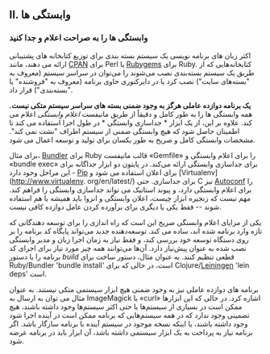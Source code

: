 ## II. وابستگی ها
### وابستگی ها را به صراحت اعلام و جدا کنید

اکثر زبان های برنامه نویسی یک سیستم بسته بندی برای توزیع کتابخانه های پشتیبانی ارائه می دهند، مانند [CPAN](http://www.cpan.org/) برای Perl یا [Rubygems](http://rubygems.org/) برای Ruby. کتابخانه‌هایی که از طریق یک سیستم بسته‌بندی نصب می‌شوند را می‌توان در سراسر سیستم (معروف به "بسته‌های سایت") نصب کرد یا در دایرکتوری حاوی برنامه (معروف به "فروشنده" یا "بسته‌بندی") قرار داد.

**یک برنامه دوازده عاملی هرگز به وجود ضمنی بسته های سراسر سیستم متکی نیست.** همه وابستگی ها را به طور کامل و دقیقاً از طریق مانیفست *اعلام وابستگی* اعلام می کند. علاوه بر این، از یک ابزار * جداسازی وابستگی * در طول اجرا استفاده می کند تا اطمینان حاصل شود که هیچ وابستگی ضمنی از سیستم اطراف "نشت نمی کند". مشخصات وابستگی کامل و صریح به طور یکسان برای تولید و توسعه اعمال می شود.

برای مثال، [Bundler](https://bundler.io/) برای Ruby قالب مانیفست «Gemfile» را برای اعلام وابستگی و «bundle exec» برای جداسازی وابستگی ارائه می‌کند. در پایتون دو ابزار جداگانه برای این مراحل وجود دارد - [Pip](http://www.pip-installer.org/en/latest/) برای اعلان استفاده می شود و [Virtualenv](http://www.virtualenv. org/en/latest/) برای جداسازی. حتی C نیز [Autoconf](http://www.gnu.org/s/autoconf/) را برای اعلام وابستگی دارد، و پیوند استاتیک می تواند جداسازی وابستگی را فراهم کند. مهم نیست که زنجیره ابزار چیست، اعلان وابستگی و انزوا باید همیشه با هم استفاده شوند -- فقط یکی یا دیگری برای برآورده کردن عامل دوازده کافی نیست.

یکی از مزایای اعلام وابستگی صریح این است که راه اندازی را برای توسعه دهندگانی که تازه وارد برنامه شده اند، ساده می کند. توسعه‌دهنده جدید می‌تواند پایگاه کد برنامه را بر روی دستگاه توسعه خود بررسی کند، و فقط نیاز به زمان اجرا زبان و مدیر وابستگی نصب شده به عنوان پیش‌نیاز دارد. آن‌ها می‌توانند همه چیز مورد نیاز برای اجرای کد برنامه را با دستور *build* قطعی تنظیم کنند. به عنوان مثال، دستور ساخت برای Ruby/Bundler 'bundle install' است، در حالی که برای Clojure/[Leiningen](https://github.com/technomancy/leiningen#readme) 'lein deps' است.

برنامه های دوازده عاملی نیز به وجود ضمنی هیچ ابزار سیستمی متکی نیستند. به عنوان مثال می توان به ارسال به ImageMagick یا «curl» اشاره کرد. در حالی که این ابزارها ممکن است در بسیاری از سیستم‌ها یا حتی اکثر سیستم‌ها وجود داشته باشند، هیچ تضمینی وجود ندارد که در همه سیستم‌هایی که برنامه ممکن است در آینده اجرا شود وجود داشته باشند، یا اینکه نسخه موجود در سیستم آینده با برنامه سازگار باشد. اگر برنامه نیاز به پرداخت به یک ابزار سیستمی داشته باشد، آن ابزار باید در برنامه عرضه شود.